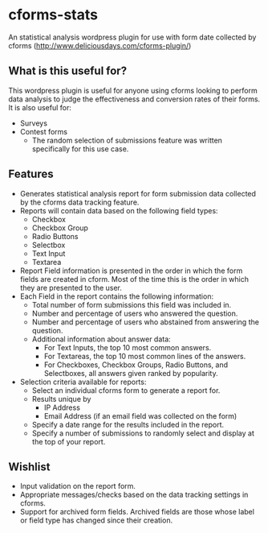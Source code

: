 cforms-stats
============

An statistical analysis wordpress plugin for use with form date collected by cforms (http://www.deliciousdays.com/cforms-plugin/)

What is this useful for?
-------------------------

This wordpress plugin is useful for anyone using cforms looking to perform data analysis to judge the effectiveness and conversion rates of their forms. It is also useful for:
- Surveys
- Contest forms
	- The random selection of submissions feature was written specifically for this use case.

Features
-------------------------

- Generates statistical analysis report for form submission data collected by the cforms data tracking feature.
- Reports will contain data based on the following field types:
	- Checkbox
	- Checkbox Group
	- Radio Buttons
	- Selectbox
	- Text Input
	- Textarea
- Report Field information is presented in the order in which the form fields are created in cform. Most of the time this is the order in which they are presented to the user.
- Each Field in the report contains the following information:
	- Total number of form submissions this field was included in.
	- Number and percentage of users who answered the question.
	- Number and percentage of users who abstained from answering the question.
	- Additional information about answer data:
		- For Text Inputs, the top 10 most common answers.
		- For Textareas, the top 10 most common lines of the answers.
		- For Checkboxes, Checkbox Groups, Radio Buttons, and Selectboxes, all answers given ranked by popularity.
- Selection criteria available for reports:
	- Select an individual cforms form to generate a report for.
	- Results unique by
		- IP Address
		- Email Address (if an email field was collected on the form)
	- Specify a date range for the results included in the report.
	- Specify a number of submissions to randomly select and display at the top of your report.

Wishlist
-------------------------
- Input validation on the report form.
- Appropriate messages/checks based on the data tracking settings in cforms.
- Support for archived form fields. Archived fields are those whose label or field type has changed since their creation.
